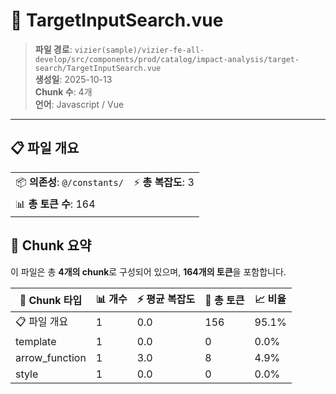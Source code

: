 # 📄 TargetInputSearch.vue

> **파일 경로**: `vizier(sample)/vizier-fe-all-develop/src/components/prod/catalog/impact-analysis/target-search/TargetInputSearch.vue`  
> **생성일**: 2025-10-13  
> **Chunk 수**: 4개  
> **언어**: Javascript / Vue
---





## 📋 파일 개요

| | |
|--|--|
| 📦 **의존성**: `@/constants/` | ⚡ **총 복잡도**: 3 |
| 📊 **총 토큰 수**: 164 |  |






## 🧩 Chunk 요약

이 파일은 총 **4개의 chunk**로 구성되어 있으며, **164개의 토큰**을 포함합니다.

| 🧩 Chunk 타입 | 📊 개수 | ⚡ 평균 복잡도 | 📝 총 토큰 | 📈 비율 |
|---------------|--------|-------------|----------|--------|
| 📋 파일 개요 | 1 | 0.0 | 156 | 95.1% |
| template | 1 | 0.0 | 0 | 0.0% |
| arrow_function | 1 | 3.0 | 8 | 4.9% |
| style | 1 | 0.0 | 0 | 0.0% |

